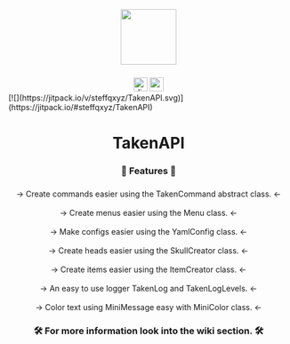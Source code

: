 
<div align="center">
  <img height="100" src="https://i.imgur.com/wVhmrpJ.jpeg"  />
</div>

###

<div align="center">
  <img src="https://img.shields.io/static/v1?message=steffff_&logo=discord&label=&color=7289DA&logoColor=white&labelColor=&style=for-the-badge" height="25" alt="discord logo"  />
  <a href="paypal.me/steffqxyz" target="_blank">
    <img src="https://img.shields.io/static/v1?message=PayPal&logo=paypal&label=&color=00457C&logoColor=white&labelColor=&style=for-the-badge" height="25" alt="paypal logo"  />
  </a>
</div>
[![](https://jitpack.io/v/steffqxyz/TakenAPI.svg)](https://jitpack.io/#steffqxyz/TakenAPI)


###

<h1 align="center">TakenAPI</h1>

###

<h3 align="center">💎 Features 💎</h3>

###

<p align="center">-> Create commands easier using the TakenCommand abstract class. <-<br><br>-> Create menus easier using the Menu class. <-<br><br>-> Make configs easier using the YamlConfig class. <-<br><br>-> Create heads easier using the SkullCreator class. <-<br><br>-> Create items easier using the ItemCreator class. <-<br><br>-> An easy to use logger TakenLog and TakenLogLevels. <-<br><br>-> Color text using MiniMessage easy with MiniColor class. <-</p>

###

<h3 align="center">🛠 For more information look into the wiki section. 🛠</h3>

###
